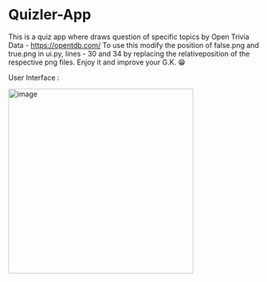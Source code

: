 # Quizler-App

This is a quiz app where draws question of specific topics by Open Trivia Data - https://opentdb.com/
To use this modify the position of false.png and true.png in ui.py, lines - 30 and 34 by replacing the relativeposition of the respective png files.
Enjoy it and improve your G.K. 😁


User Interface : 

<img width="371" alt="image" src="https://github.com/scienmanas/Quizler-App/assets/99756067/0054726f-d6d4-4e59-9c28-137379ac0fa7">
